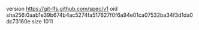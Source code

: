 version https://git-lfs.github.com/spec/v1
oid sha256:0aab1e39b674b4ac5274fa517627f0f6a94e01ca07532ba34f3d1da0dc73160e
size 1011
